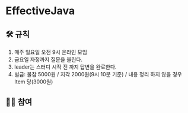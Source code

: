 # EffectiveJava

## 🛠 규칙
1. 매주 일요일 오전 9시 온라인 모임
2. 금요일 자정까지 질문을 올린다.
3. leader는 스터디 시작 전 까지 답변을 완료한다.
4. 벌금: 불참 5000원 / 지각 2000원(9시 10분 기준) / 내용 정리 하지 않을 경우 Item 당(3000원)
## 👯‍♂️ 참여
